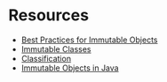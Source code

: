 # Resources

- [Best Practices for Immutable Objects](http://www.javapractices.com/topic/TopicAction.do?Id=29)
- [Immutable Classes](https://dzone.com/articles/immutable-objects-in-java)
- [Classification](https://www.javatpoint.com/inheritance-in-java)
- [Immutable Objects in Java](https://www.geeksforgeeks.org/create-immutable-class-java/)
